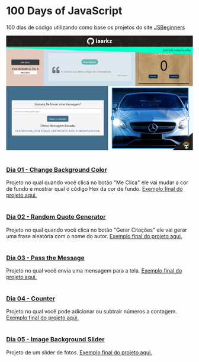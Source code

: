 # 100 Days of JavaScript

100 dias de código utilizando como base os projetos do site [JSBeginners](https://jsbeginners.com/javascript-projects-for-beginners/)

![Project Example](100days-example.png)
&nbsp;
### [Dia 01 - Change Background Color](https://github.com/iaarkz/100daysjavascript/tree/main/001-change-background-color)
Projeto no qual quando você clica no botão "Me Clica" ele vai mudar a cor de fundo e mostrar qual o código Hex da cor de fundo. [Exemplo final do projeto aqui.](https://i.ibb.co/LRNh7mx/Screenshot-8.png)
\
&nbsp;

### [Dia 02 - Random Quote Generator](https://github.com/iaarkz/100daysjavascript/tree/main/002-random-quotes)
Projeto no qual quando você clica no botão "Gerar Citações" ele vai gerar uma frase aleatória com o nome do autor. [Exemplo final do projeto aqui.](https://i.ibb.co/D7v9Prx/Screenshot-9.png)
\
&nbsp;

### [Dia 03 - Pass the Message](https://github.com/iaarkz/100daysjavascript/tree/main/003-pass-the-message)
Projeto no qual você envia uma mensagem para a tela. [Exemplo final do projeto aqui.](https://i.ibb.co/Wg76nnp/Screenshot-11.png)
\
&nbsp;

### [Dia 04 - Counter](https://github.com/iaarkz/100daysjavascript/tree/main/004-counter)
Projeto no qual você pode adicionar ou subtrair números a contagem. [Exemplo final do projeto aqui.](https://i.ibb.co/thvXRpS/Screenshot-12.png)
\
&nbsp;

### [Dia 05 - Image Background Slider](https://github.com/iaarkz/100daysjavascript/tree/main/005-background-image-slider)
Projeto de um slider de fotos. [Exemplo final do projeto aqui.](https://i.ibb.co/f0CtzPr/Screenshot-13.png)
